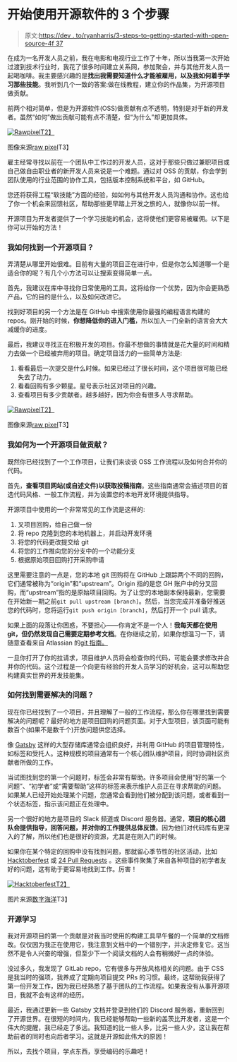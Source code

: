 # 开始使用开源软件的 3 个步骤

> 原文:[https://dev . to/ryanharris/3-steps-to-getting-started-with-open-source-4f 37](https://dev.to/ryanharris/3-steps-to-getting-started-with-open-source-4f37)

在成为一名开发人员之前，我在电影和电视行业工作了十年，所以当我第一次开始过渡到技术行业时，我花了很多时间建立关系网，参加聚会，并与其他开发人员一起喝咖啡。我主要感兴趣的是**找出我需要知道什么才能被雇用，以及我如何着手学习那些技能**。我听到几个一致的答案:做在线教程，建立你的作品集，为开源项目做贡献。

前两个相对简单，但是为开源软件(OSS)做贡献有点不透明，特别是对于新的开发者。虽然“如何”做出贡献可能有点不清楚，但“为什么”却更加具体。

[![Rawpixel](../Images/799a3d2fdbd71cabe3a6210b81757522.png)T2】](https://res.cloudinary.com/practicaldev/image/fetch/s--tM-vGlRs--/c_limit%2Cf_auto%2Cfl_progressive%2Cq_auto%2Cw_880/https://cdn.pixabay.com/photo/2018/05/04/10/30/team-3373638_1280.jpg)

图像来源[raw pixel](https://pixabay.com/users/rawpixel-4283981/)T3】

雇主经常寻找以前在一个团队中工作过的开发人员，这对于那些只做过兼职项目或自己做自由职业者的新开发人员来说是一个难题。通过对 OSS 的贡献，你会学到团队使用的行业范围的协作工具，包括版本控制系统和平台，如 GitHub。

您还将获得工程“软技能”方面的经验，如如何与其他开发人员沟通和协作。这也给了你一个机会来回馈社区，帮助那些更早踏上开发之旅的人，就像你以前一样。

开源项目为开发者提供了一个学习技能的机会，这将使他们更容易被雇佣。以下是你可以开始的方法！

### [](#how-do-i-find-an-open-source-project)我如何找到一个开源项目？

弄清楚从哪里开始很难。目前有大量的项目正在进行中，但是你怎么知道哪一个是适合你的呢？有几个小方法可以让搜索变得简单一点。

首先，我建议在库中寻找你日常使用的工具。这将给你一个优势，因为你会更熟悉产品，它的目的是什么，以及如何改进它。

找到好项目的另一个方法是在 GitHub 中搜索使用你最强的编程语言构建的 repos。刚开始的时候，**你想降低你的进入门槛**，所以加入一门全新的语言会大大减缓你的进度。

最后，我建议寻找正在积极开发的项目。你最不想做的事情就是花大量的时间和精力去做一个已经被弃用的项目。确定项目活力的一些简单方法是:

1.  看看最后一次提交是什么时候。如果已经过了很长时间，这个项目很可能已经失去了动力。
2.  看看回购有多少颗星。星号表示社区对项目的兴趣。
3.  查看项目有多少贡献者。越多越好，因为你会有很多人寻求帮助。

[![Rawpixel](../Images/4e529b1b14f0f113bceba0b94f069063.png)T2】](https://res.cloudinary.com/practicaldev/image/fetch/s--fXiiABo4--/c_limit%2Cf_auto%2Cfl_progressive%2Cq_auto%2Cw_880/https://cdn.pixabay.com/photo/2018/05/28/11/18/action-3435773_1280.jpg)

图像来源[raw pixel](https://pixabay.com/users/rawpixel-4283981/)T3】

### 我如何为一个开源项目做贡献？

既然你已经找到了一个工作项目，让我们来谈谈 OSS 工作流程以及如何合并你的代码。

首先，**查看项目网站(或自述文件)以获取投稿指南**。这些指南通常会描述项目的首选代码风格、一般工作流程，并为设置您的本地开发环境提供指导。

开源项目中使用的一个非常常见的工作流是这样的:

1.  叉项目回购，给自己做一份
2.  将 repo 克隆到您的本地机器上，并启动开发环境
3.  将您的代码更改提交给 git
4.  将您的工作推向您的分支中的一个功能分支
5.  根据原始项目回购打开采购申请

这里需要注意的一点是，您的本地 git 回购将在 GitHub 上跟踪两个不同的回购，它们通常被称为“origin”和“upstream”。Origin 指的是您 GH 账户中的分叉回购，而“upstream”指的是原始项目回购。为了让您的本地副本保持最新，您需要在开始新一期之前`git pull upstream [branch]`。然后，当您完成并准备好推送您的代码时，您将运行`git push origin [branch]`，然后打开一个 pull 请求。

如果上面的段落让你困惑，不要担心——你肯定不是一个人！**我每天都在使用 git，但仍然发现自己需要定期参考文档**。在你继续之前，如果你想温习一下，请随意查看来自 Atlassian 的[git 指南。](https://www.atlassian.com/git/tutorials/syncing)

一旦你打开了你的拉请求，项目维护人员将会检查你的代码，可能会要求修改并合并你的代码。这个过程是一个向更有经验的开发人员学习的好机会，这可以帮助您构建真实世界的开发技能集。

### 如何找到需要解决的问题？

现在你已经找到了一个项目，并且理解了一般的工作流程，那么你在哪里找到需要解决的问题呢？最好的地方是项目回购的问题页面。对于大型项目，该页面可能有数百个(如果不是数千个)开放问题供您选择。

像 [Gatsby](https://github.com/gatsbyjs/gatsby/issues) 这样的大型存储库通常会组织良好，并利用 GitHub 的项目管理特性，如标签和受托人。这种规模的项目通常有一个核心团队维护项目，同时协调社区贡献者所做的工作。

当试图找到您的第一个问题时，标签会非常有帮助。许多项目会使用“好的第一个问题”、“初学者”或“需要帮助”这样的标签来表示维护人员正在寻求帮助的问题。如果某人已经开始处理某个问题，您通常会看到他们被分配到该问题，或者看到一个状态标签，指示该问题正在处理中。

另一个很好的地方是项目的 Slack 频道或 Discord 服务器。通常，**项目的核心团队会提供指导，回答问题，并对你的工作提供总体反馈**。因为他们对代码库有更深入的了解，所以他们也是很好的资源，尤其是在刚入门的时候。

如果你在某个特定的回购中没有找到问题，那就留心季节性的社区活动，比如 [Hacktoberfest](https://hacktoberfest.digitalocean.com/) 或 [24 Pull Requests](https://24pullrequests.com/) 。这些事件聚集了来自各种项目的初学者友好的问题，这有助于更容易地找到工作。厉害！

[![Hacktoberfest](../Images/6734434ccccbead1f0e9dfa5b2c4b121.png)T2】](https://res.cloudinary.com/practicaldev/image/fetch/s--JE6m36JN--/c_limit%2Cf_auto%2Cfl_progressive%2Cq_auto%2Cw_880/https://ryanharris.dev/static/fc8fb88adcabec808a938d8b785cd3f9/4c3ce/hacktoberfest.png)

图片来源[数字海洋](https://hacktoberfest.digitalocean.com/)T3】

### [](#learning-from-open-source)开源学习

我对开源项目的第一个贡献是对我当时使用的构建工具早午餐的一个简单的文档修改。仅仅因为我正在使用它，我注意到文档中的一个错别字，并决定修复它。这当然不是令人兴奋的增强，但至少下一个阅读文档的人会有稍微好一点的体验。

没过多久，我发现了 GitLab repo，它有很多与开放风格相关的问题。由于 CSS 是我当时的强项，我养成了定期向项目提交 PRs 的习惯。最终，这帮助我获得了第一份开发工作，因为我已经熟悉了基于团队的工作流程。如果我没有从事开源项目，我就不会有这样的经历。

最近，我通过更新一些 Gatsby 文档并登录到他们的 Discord 服务器，重新回到了开源世界。在很短的时间内，我已经能够帮助一些新的盖茨比开发者，这是一个伟大的提醒，我已经走了多远。我知道的比一些人多，比另一些人少，这让我在帮助前者的同时也向后者学习。这就是开源如此伟大的原因！

所以，去找个项目，学点东西，享受编码的乐趣吧！